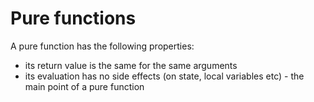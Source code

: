 # Pure functions

A pure function has the following properties: 

* its return value is the same for the same arguments
* its evaluation has no side effects (on state, local variables etc) - the main point of a pure function
